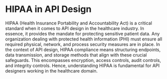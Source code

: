 # HIPAA in API Design

HIPAA (Health Insurance Portability and Accountability Act) is a critical standard when it comes to API design in the healthcare industry. In essence, it provides the mandate for protecting sensitive patient data. Any organization dealing with protected health information (PHI) must ensure all required physical, network, and process security measures are in place. In the context of API design, HIPAA compliance means structuring endpoints, data transmission, and storage methods that align with these crucial safeguards. This encompasses encryption, access controls, audit controls, and integrity controls. Hence, understanding HIPAA is fundamental for API designers working in the healthcare domain.